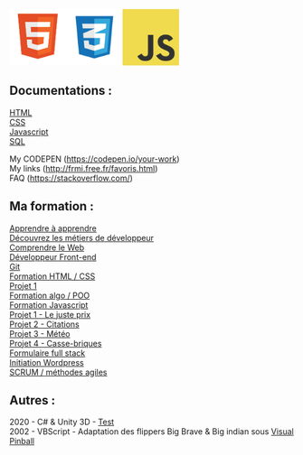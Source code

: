<img src="https://github.com/frmi2018/frmi2018/blob/main/assets/logos/html.png" width="100"/><img src="https://github.com/frmi2018/frmi2018/blob/main/assets/logos/css.png" width="100"/><img src="https://github.com/frmi2018/frmi2018/blob/main/assets/logos/js.png" width="100"/>

## Documentations :

[HTML](https://www.w3schools.com/tags/default.asp)  
[CSS](https://www.w3schools.com/cssref/default.asp)  
[Javascript](https://www.w3schools.com/jsref/default.asp)  
[SQL](https://www.w3schools.com/sql/sql_ref_keywords.asp)

My CODEPEN (https://codepen.io/your-work)  
My links (http://frmi.free.fr/favoris.html)  
FAQ (https://stackoverflow.com/)

## Ma formation :

[Apprendre à apprendre](https://openclassrooms.com/fr/courses/4312781-apprenez-a-apprendre)  
[Découvrez les métiers de développeur](https://openclassrooms.com/fr/courses/6817086-decouvrez-les-metiers-de-developpeur)  
[Comprendre le Web](https://openclassrooms.com/fr/courses/1946386-comprendre-le-web)  
[Développeur Front-end](https://www.linkedin.com/learning/pause-cafe-le-developpement-web-front-end-2/comprendre-le-role-du-langage-html?autoAdvance=true&autoSkip=false&autoplay=true&resume=true)  
[Git](https://www.udemy.com/course/javascript-la-formation-ultime/)  
[Formation HTML / CSS](https://www.udemy.com/course/html5-et-css3-la-formation-ultime/)  
[Projet 1](http://frmi.free.fr/perso/project01/index.html)  
[Formation algo / POO](https://www.udemy.com/course/programmation-orientee-objet-algo-bases-indispensables/)  
[Formation Javascript](https://www.udemy.com/course/javascript-la-formation-ultime/)  
[Projet 1 - Le juste prix](http://frmi.free.fr/perso/js/justePrix.html)  
[Projet 2 - Citations](http://frmi.free.fr/perso/js/citations.html)  
[Projet 3 - Météo](http://frmi.free.fr/perso/js/meteo2.html)  
[Projet 4 - Casse-briques](http://frmi.free.fr/perso/project02/exercice2.html)  
[Formulaire full stack](https://github.com/frmi2018/react/tree/main/front/form)  
[Initiation Wordpress](https://www.udemy.com/course/wordpress-2021-creez-un-site-complet-et-securise-de-a-a-z/)  
[SCRUM / méthodes agiles](https://www.udemy.com/course/scrum-et-le-best-of-des-methodes-agiles-de-gestion-de-projet/)

## Autres :

2020 - C# & Unity 3D - [Test](https://play.unity.com/mg/2d/myfirstgame-18463)  
2002 - VBScript - Adaptation des flippers Big Brave & Big indian sous [Visual Pinball](https://en.wikipedia.org/wiki/Visual_Pinball)
